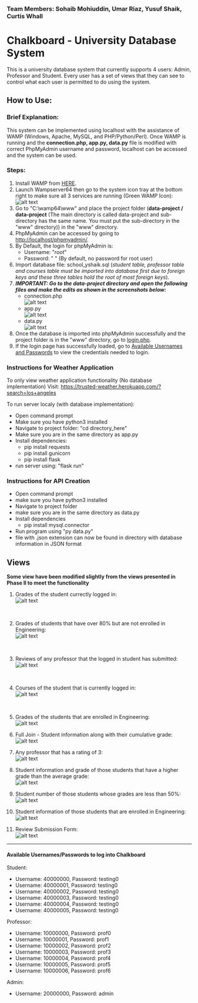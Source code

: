 ### Team Members: Sohaib Mohiuddin, Umar Riaz, Yusuf Shaik, Curtis Whall

# Chalkboard - University Database System
This is a university database system that currently supports 4 users: Admin, Professor and Student. Every user has a set of views that they can see to control what each user is permitted to do using the system.

## How to Use:
### Brief Explanation:
This system can be implemented using localhost with the assistance of WAMP (Windows, Apache, MySQL, and PHP/Python/Perl). Once WAMP is running and the **connection.php, app.py, data.py** file is modified with correct PhpMyAdmin username and password, localhost can be accessed and the system can be used.

### Steps:
1. Install WAMP from [HERE](http://www.wampserver.com/en/).
2. Launch Wampserver64 then go to the system icon tray at the bottom right to make sure all 3 services are running (Green WAMP Icon):
![alt text](screenshots/README_images/system_tray_icons.png "WAMP: All Services Running")<br> 
3. Go to "C:\wamp64\www" and place the project folder (**data-project / data-project** (The main directory is called data-project and sub-directory has the same name. You must put the sub-directory in the "www" directory)) in the "www" directory.
4. PhpMyAdmin can be accessed by going to [http://localhost/phpmyadmin/](http://localhost/phpmyadmin/).
5. By Default, the login for phpMyAdmin is:
    - Username: "_root_"
    - Password: " " (By default, no password for root user)
6. Import database file: school_yshaik.sql (_student table, professor table and courses table must be imported into database first due to foreign keys and these three tables hold the root of most foreign keys_).
7. **_IMPORTANT: Go to the data-project directory and open the following files and make the edits as shown in the screenshots below:_**
    - connection.php<br> ![alt text](screenshots/README_images/connection_dbconnect.png "WAMP: All Services Running")
    - app.py<br> ![alt text](screenshots/README_images/app_dbconnect.png "WAMP: All Services Running")
    - data.py<br> ![alt text](screenshots/README_images/data_dbconnect.png "WAMP: All Services Running")
8. Once the database is imported into phpMyAdmin successfully and the project folder is in the "www" directory, go to [login.php](http://localhost/data-project/login.php).
9. If the login page has successfully loaded, go to [Available Usernames and Passwords](#usernames) to view the credentials needed to login.

### Instructions for Weather Application

To only view weather application functionality (No database implementation) Visit: https://trusted-weather.herokuapp.com/?search=los+angeles

To run server localy (with database implementation):
- Open command prompt
- Make sure you have python3 installed
- Navigate to project folder: "cd directory_here"
- Make sure you are in the same directory as app.py
- Install dependencies:
	- pip install requests
	- pip install gunicorn
	- pip install flask
- run server using: "flask run"

### Instructions for API Creation
- Open command prompt
- make sure you have python3 installed
- Navigate to project folder
- make sure you are in the same directory as data.py
- Install dependencies
	- pip install mysql.connector
- Run program using "py data.py"
- file with .json extension can now be found in directory with database information in JSON format

## Views

**Some view have been modified slightly from the views presented in Phase II to meet the functionality**

1. Grades of the student currectly logged in:<br> ![alt text](screenshots/Views/view1.png "View 1")

<br>

2. Grades of students that have over 80% but are not enrolled in Engineering:<br> ![alt text](screenshots/Views/view2.png "View 2")

<br>

3. Reviews of any professor that the logged in student has submitted:<br> ![alt text](screenshots/Views/view3.png "View 3")

<br>

4. Courses of the student that is currently logged in:<br> ![alt text](screenshots/Views/view4_modified.png "View 4")

<br>

5. Grades of the students that are enrolled in Engineering:<br> ![alt text](screenshots/Views/view5.png "View 5")

6. Full Join - Student information along with their cumulative grade:<br> ![alt text](screenshots/Views/view6.png "View 6")

7. Any professor that has a rating of 3:<br> ![alt text](screenshots/Views/view7_modified.png "View 7")

8. Student information and grade of those students that have a higher grade than the average grade:<br> ![alt text](screenshots/Views/view8.png "View 8")

9. Student number of those students whose grades are less than 50%:<br> ![alt text](screenshots/Views/view9.png "View 9")

10. Student information of those students that are enrolled in Engineering:<br> ![alt text](screenshots/Views/view10.png "View 10")

11. Review Submission Form:<br> ![alt text](screenshots/Views/review_form.png "Review Submission Form")

___

#### <a name="usernames"></a>Available Usernames/Passwords to log into Chalkboard
Student:
- Username: 40000000, Password: testing0
- Username: 40000001, Password: testing0
- Username: 40000002, Password: testing0
- Username: 40000003, Password: testing0
- Username: 40000004, Password: testing0
- Username: 40000005, Password: testing0

Professor:
- Username: 10000000, Password: prof0
- Username: 10000001, Password: prof1
- Username: 10000002, Password: prof2
- Username: 10000003, Password: prof3
- Username: 10000004, Password: prof4
- Username: 10000005, Password: prof5
- Username: 10000006, Password: prof6

Admin:
- Username: 20000000, Password: admin